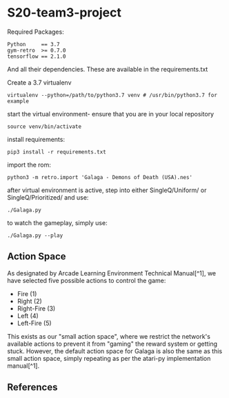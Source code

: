 # S20-team3-project

Required Packages:

    Python     == 3.7
    gym-retro  >= 0.7.0
    tensorflow == 2.1.0
    
And all their dependencies. These are available in the requirements.txt

Create a 3.7 virtualenv

    virtualenv --python=/path/to/python3.7 venv # /usr/bin/python3.7 for example

start the virtual environment- ensure that you are in your local repository

    source venv/bin/activate
    
install requirements:
    
    pip3 install -r requirements.txt
    
import the rom:

    python3 -m retro.import 'Galaga - Demons of Death (USA).nes'

after virtual environment is active, step into either SingleQ/Uniform/ or
SingleQ/Prioritized/ and use:

    ./Galaga.py
    
to watch the gameplay, simply use:

    ./Galaga.py --play

## Action Space
As designated by Arcade Learning Environment Technical Manual[^1], we have
selected five possible actions to control the game:

- Fire       (1)
- Right      (2)
- Right-Fire (3)
- Left       (4)
- Left-Fire  (5)

This exists as our "small action space", where we restrict the network's
available actions to prevent it from "gaming" the reward system or getting
stuck. However, the default action space for Galaga is also the same as this
small action space, simply repeating as per the atari-py implementation manual[^1].

## References
[1]: https://github.com/openai/atari-py/blob/master/doc/manual/manual.pdf
